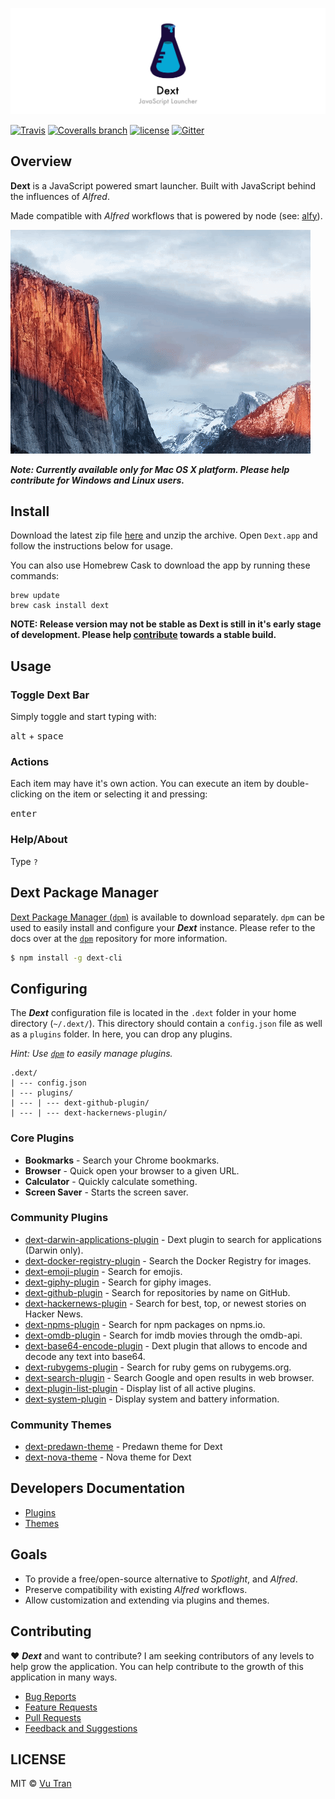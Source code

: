 ![](./resources/banner.png?raw=true)

[![Travis](https://img.shields.io/travis/vutran/dext/develop.svg?maxAge=2592000&style=flat-square)](https://travis-ci.org/vutran/dext) [![Coveralls branch](https://img.shields.io/coveralls/vutran/dext/develop.svg?maxAge=2592000&style=flat-square)](https://coveralls.io/github/vutran/dext) [![license](https://img.shields.io/github/license/vutran/dext.svg?maxAge=2592000&style=flat-square)](LICENSE) [![Gitter](https://img.shields.io/gitter/room/nwjs/nw.js.svg?style=flat-square)](https://gitter.im/dext-app/Lobby)

## Overview

**Dext** is a JavaScript powered smart launcher. Built with JavaScript behind the influences of *Alfred*.

Made compatible with *Alfred* workflows that is powered by node (see: [alfy](https://github.com/sindresorhus/alfy)).

![](screenshot.gif?raw=true)

***Note: Currently available only for Mac OS X platform. Please help contribute for Windows and Linux users.***

## Install


Download the latest zip file [here](https://github.com/vutran/dext/releases/) and unzip the archive. Open `Dext.app` and follow the instructions below for usage.

You can also use Homebrew Cask to download the app by running these commands:
```
brew update
brew cask install dext
```

**NOTE: Release version may not be stable as Dext is still in it's early stage of development. Please help [contribute](CONTRIBUTING.md) towards a stable build.**

## Usage

### Toggle Dext Bar

Simply toggle and start typing with:

<kbd>alt</kbd> + <kbd>space</kbd>

### Actions

Each item may have it's own action. You can execute an item by double-clicking on the item or selecting it and pressing:

<kbd>enter</kbd>

### Help/About

Type `?`

## Dext Package Manager

[Dext Package Manager (`dpm`)](https://github.com/vutran/dext-cli) is available to download separately. `dpm` can be used to easily install and configure your ***Dext*** instance. Please refer to the docs over at the [`dpm`](https://github.com/vutran/dext-cli) repository for more information.

```bash
$ npm install -g dext-cli
```

## Configuring

The ***Dext*** configuration file is located in the `.dext` folder in your home directory (`~/.dext/`). This directory should contain a `config.json` file as well as a `plugins` folder. In here, you can drop any plugins.

*Hint: Use [`dpm`](https://github.com/vutran/dext-cli) to easily manage plugins.*

```
.dext/
| --- config.json
| --- plugins/
| --- | --- dext-github-plugin/
| --- | --- dext-hackernews-plugin/
```

### Core Plugins

- **Bookmarks** - Search your Chrome bookmarks.
- **Browser** - Quick open your browser to a given URL.
- **Calculator** - Quickly calculate something.
- **Screen Saver** - Starts the screen saver.

### Community Plugins

- [dext-darwin-applications-plugin](https://github.com/vutran/dext-darwin-applications-plugin) - Dext plugin to search for applications (Darwin only).
- [dext-docker-registry-plugin](https://github.com/vutran/dext-docker-registry-plugin) - Search the Docker Registry for images.
- [dext-emoji-plugin](https://github.com/vutran/dext-emoji-plugin) - Search for emojis.
- [dext-giphy-plugin](https://github.com/adnasa/dext-giphy-plugin) - Search for giphy images.
- [dext-github-plugin](https://github.com/vutran/dext-github-plugin) - Search for repositories by name on GitHub.
- [dext-hackernews-plugin](https://github.com/vutran/dext-hackernews-plugin) - Search for best, top, or newest stories on Hacker News.
- [dext-npms-plugin](https://github.com/hypebeast/dext-npms-plugin) - Search for npm packages on npms.io.
- [dext-omdb-plugin](https://github.com/adnasa/dext-omdb-plugin) - Search for imdb movies through the omdb-api.
- [dext-base64-encode-plugin](https://github.com/brpaz/dext-base64-encode-plugin) - Dext plugin that allows to encode and decode any text into base64.
- [dext-rubygems-plugin](https://github.com/akz92/dext-rubygems-plugin) - Search for ruby gems on rubygems.org.
- [dext-search-plugin](https://github.com/justinpchang/dext-search-plugin) - Search Google and open results in web browser.
- [dext-plugin-list-plugin](https://github.com/justinpchang/dext-plugin-list-plugin) - Display list of all active plugins.
- [dext-system-plugin](https://github.com/justinpchang/dext-system-plugin) - Display system and battery information.

### Community Themes
- [dext-predawn-theme](https://github.com/adnasa/dext-predawn-theme) - Predawn theme for Dext
- [dext-nova-theme](https://github.com/vutran/dext-nova-theme) - Nova theme for Dext

## Developers Documentation

- [Plugins](docs/PLUGINS.md)
- [Themes](docs/THEMES.md)

## Goals

- To provide a free/open-source alternative to *Spotlight*, and *Alfred*.
- Preserve compatibility with existing *Alfred* workflows.
- Allow customization and extending via plugins and themes.

## Contributing

♥ ***Dext*** and want to contribute? I am seeking contributors of any levels to help grow the application. You can help contribute to the growth of this application in many ways.

- [Bug Reports](CONTRIBUTING.md#bug-reports)
- [Feature Requests](CONTRIBUTING.md#feature-requests)
- [Pull Requests](CONTRIBUTING.md#pull-requests)
- [Feedback and Suggestions](CONTRIBUTING.md#feedback-and-suggestions)

## LICENSE

MIT © [Vu Tran](https://github.com/vutran/)
